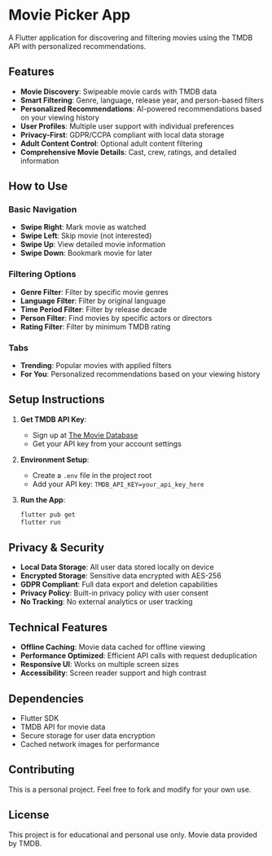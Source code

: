 # Movie Picker App

A Flutter application for discovering and filtering movies using the TMDB API with personalized recommendations.

## Features

- **Movie Discovery**: Swipeable movie cards with TMDB data
- **Smart Filtering**: Genre, language, release year, and person-based filters
- **Personalized Recommendations**: AI-powered recommendations based on your viewing history
- **User Profiles**: Multiple user support with individual preferences
- **Privacy-First**: GDPR/CCPA compliant with local data storage
- **Adult Content Control**: Optional adult content filtering
- **Comprehensive Movie Details**: Cast, crew, ratings, and detailed information

## How to Use

### Basic Navigation
- **Swipe Right**: Mark movie as watched
- **Swipe Left**: Skip movie (not interested)
- **Swipe Up**: View detailed movie information
- **Swipe Down**: Bookmark movie for later

### Filtering Options
- **Genre Filter**: Filter by specific movie genres
- **Language Filter**: Filter by original language
- **Time Period Filter**: Filter by release decade
- **Person Filter**: Find movies by specific actors or directors
- **Rating Filter**: Filter by minimum TMDB rating

### Tabs
- **Trending**: Popular movies with applied filters
- **For You**: Personalized recommendations based on your viewing history

## Setup Instructions

1. **Get TMDB API Key**:
   - Sign up at [The Movie Database](https://www.themoviedb.org/)
   - Get your API key from your account settings

2. **Environment Setup**:
   - Create a `.env` file in the project root
   - Add your API key: `TMDB_API_KEY=your_api_key_here`

3. **Run the App**:
   ```bash
   flutter pub get
   flutter run
   ```

## Privacy & Security

- **Local Data Storage**: All user data stored locally on device
- **Encrypted Storage**: Sensitive data encrypted with AES-256
- **GDPR Compliant**: Full data export and deletion capabilities
- **Privacy Policy**: Built-in privacy policy with user consent
- **No Tracking**: No external analytics or user tracking

## Technical Features

- **Offline Caching**: Movie data cached for offline viewing
- **Performance Optimized**: Efficient API calls with request deduplication
- **Responsive UI**: Works on multiple screen sizes
- **Accessibility**: Screen reader support and high contrast

## Dependencies

- Flutter SDK
- TMDB API for movie data
- Secure storage for user data encryption
- Cached network images for performance

## Contributing

This is a personal project. Feel free to fork and modify for your own use.

## License

This project is for educational and personal use only. Movie data provided by TMDB.
